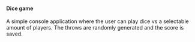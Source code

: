 #### Dice game

A simple console application where the user can play dice vs a selectable amount of players. The throws are randomly generated and the score is saved.
